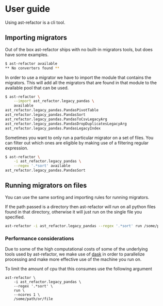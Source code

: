 # User guide

Using ast-refactor is a cli tool.

## Importing migrators

Out of the box ast-refactor ships with no built-in migrators tools, but does have some examples.

```bash
$ ast-refactor available
** No converters found **
```

In order to use a migrator we have to import the module that contains the migrators.  This will add all the migrators that are found in that module to the available pool
that can be used.

```bash
$ ast-refactor \
    --import ast_refactor.legacy_pandas \
    available
ast_refactor.legacy_pandas.PandasPivotTable
ast_refactor.legacy_pandas.PandasSort
ast_refactor.legacy_pandas.PandasToCsvLegacyArg
ast_refactor.legacy_pandas.PandasDropDuplicatesLegacyArg
ast_refactor.legacy_pandas.PandasLegacyIndex
```

Sometimes you want to only run a particular migrator on a set of files.  You can filter out which ones are eligible by making use of a filtering regular expression.

```bash
$ ast-refactor \
    -i ast_refactor.legacy_pandas \
    --regex '.*sort' available
ast_refactor.legacy_pandas.PandasSort
```

## Running migrators on files

You can use the same sorting and importing rules for running migrators.

If the path passed is a directory then ast-refactor will run on all python files found in that directory, otherwise it will just run on the single file you specified.

```bash
ast-refactor -i ast_refactor.legacy_pandas --regex '.*sort' run /some/path/or/file
```

### Performance considerations

Due to some of the high computational costs of some of the underlying tools used by ast-refactor, we make use of [dask](https://dask.org/) in order to parallelize processing and make more effective use of the machine you run on.

To limit the amount of cpu that this consumes use the following argument

```
ast-refactor \
    -i ast_refactor.legacy_pandas \
    --regex '.*sort' \
    run \
    --ncores 1 \
    /some/path/or/file
```

